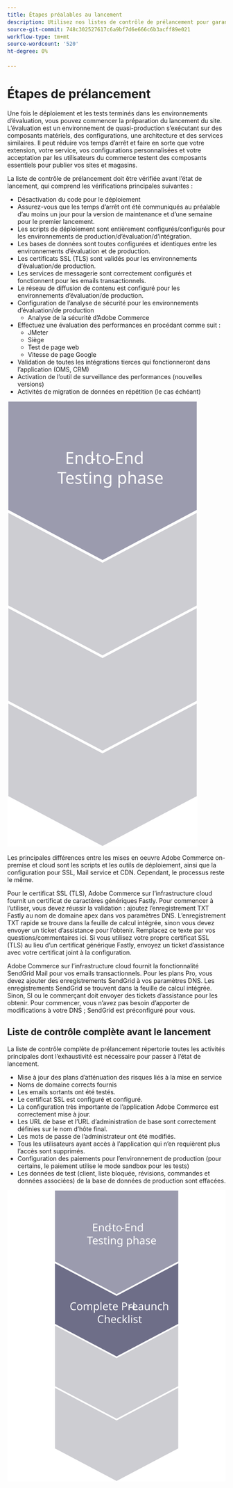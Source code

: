 ```yaml
---
title: Étapes préalables au lancement
description: Utilisez nos listes de contrôle de prélancement pour garantir une mise en oeuvre fluide du site Commerce Adobe.
source-git-commit: 748c302527617c6a9bf7d6e666c6b3acff89e021
workflow-type: tm+mt
source-wordcount: '520'
ht-degree: 0%

---
```



# Étapes de prélancement

Une fois le déploiement et les tests terminés dans les environnements d’évaluation, vous pouvez commencer la préparation du lancement du site. L’évaluation est un environnement de quasi-production s’exécutant sur des composants matériels, des configurations, une architecture et des services similaires. Il peut réduire vos temps d’arrêt et faire en sorte que votre extension, votre service, vos configurations personnalisées et votre acceptation par les utilisateurs du commerce testent des composants essentiels pour publier vos sites et magasins.

La liste de contrôle de prélancement doit être vérifiée avant l’état de lancement, qui comprend les vérifications principales suivantes :

- Désactivation du code pour le déploiement
- Assurez-vous que les temps d’arrêt ont été communiqués au préalable d’au moins un jour pour la version de maintenance et d’une semaine pour le premier lancement.
- Les scripts de déploiement sont entièrement configurés/configurés pour les environnements de production/d’évaluation/d’intégration.
- Les bases de données sont toutes configurées et identiques entre les environnements d’évaluation et de production.
- Les certificats SSL (TLS) sont validés pour les environnements d’évaluation/de production.
- Les services de messagerie sont correctement configurés et fonctionnent pour les emails transactionnels.
- Le réseau de diffusion de contenu est configuré pour les environnements d’évaluation/de production.
- Configuration de l’analyse de sécurité pour les environnements d’évaluation/de production
   - Analyse de la sécurité d’Adobe Commerce
- Effectuez une évaluation des performances en procédant comme suit :
   - JMeter
   - Siège
   - Test de page web
   - Vitesse de page Google
- Validation de toutes les intégrations tierces qui fonctionneront dans l’application (OMS, CRM)
- Activation de l’outil de surveillance des performances (nouvelles versions)
- Activités de migration de données en répétition (le cas échéant)

![Diagramme présentant la phase 1 du processus de lancement](../../assets/playbooks/launch-steps-1.svg)

Les principales différences entre les mises en oeuvre Adobe Commerce on-premise et cloud sont les scripts et les outils de déploiement, ainsi que la configuration pour SSL, Mail service et CDN. Cependant, le processus reste le même.

Pour le certificat SSL (TLS), Adobe Commerce sur l’infrastructure cloud fournit un certificat de caractères génériques Fastly. Pour commencer à l’utiliser, vous devez réussir la validation : ajoutez l’enregistrement TXT Fastly au nom de domaine apex dans vos paramètres DNS. L’enregistrement TXT rapide se trouve dans la feuille de calcul intégrée, sinon vous devez envoyer un ticket d’assistance pour l’obtenir. Remplacez ce texte par vos questions/commentaires ici. Si vous utilisez votre propre certificat SSL (TLS) au lieu d’un certificat générique Fastly, envoyez un ticket d’assistance avec votre certificat joint à la configuration.

Adobe Commerce sur l’infrastructure cloud fournit la fonctionnalité SendGrid Mail pour vos emails transactionnels. Pour les plans Pro, vous devez ajouter des enregistrements SendGrid à vos paramètres DNS. Les enregistrements SendGrid se trouvent dans la feuille de calcul intégrée. Sinon, SI ou le commerçant doit envoyer des tickets d’assistance pour les obtenir. Pour commencer, vous n’avez pas besoin d’apporter de modifications à votre DNS ; SendGrid est préconfiguré pour vous.

## Liste de contrôle complète avant le lancement

La liste de contrôle complète de prélancement répertorie toutes les activités principales dont l’exhaustivité est nécessaire pour passer à l’état de lancement.

- Mise à jour des plans d’atténuation des risques liés à la mise en service
- Noms de domaine corrects fournis
- Les emails sortants ont été testés.
- Le certificat SSL est configuré et configuré.
- La configuration très importante de l’application Adobe Commerce est correctement mise à jour.
- Les URL de base et l’URL d’administration de base sont correctement définies sur le nom d’hôte final.
- Les mots de passe de l’administrateur ont été modifiés.
- Tous les utilisateurs ayant accès à l’application qui n’en requièrent plus l’accès sont supprimés.
- Configuration des paiements pour l’environnement de production (pour certains, le paiement utilise le mode sandbox pour les tests)
- Les données de test (client, liste bloquée, révisions, commandes et données associées) de la base de données de production sont effacées.

![Diagramme présentant la phase 2 du processus de lancement](../../assets/playbooks/launch-steps-2.svg)
